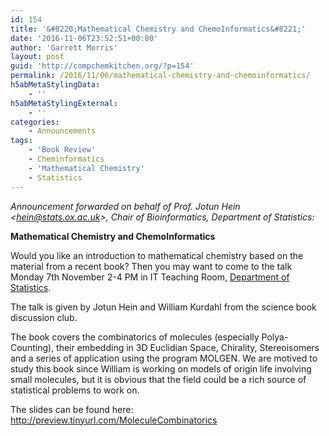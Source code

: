 ```yaml
---
id: 154
title: '&#8220;Mathematical Chemistry and ChemoInformatics&#8221;'
date: '2016-11-06T23:52:51+00:00'
author: 'Garrett Morris'
layout: post
guid: 'http://compchemkitchen.org/?p=154'
permalink: /2016/11/06/mathematical-chemistry-and-chemoinformatics/
h5abMetaStylingData:
    - ''
h5abMetaStylingExternal:
    - ''
categories:
    - Announcements
tags:
    - 'Book Review'
    - Cheminformatics
    - 'Mathematical Chemistry'
    - Statistics
---
```


*Announcement forwarded on behalf of Prof. Jotun Hein &lt;<hein@stats.ox.ac.uk>&gt;, Chair of Bioinformatics, Department of Statistics:*

**Mathematical Chemistry and ChemoInformatics**

Would you like an introduction to mathematical chemistry based on the material from a recent book? Then you may want to come to the talk Monday 7th November 2-4 PM in IT Teaching Room, [Department of Statistics](http://www.stats.ox.ac.uk/contact_us/how_to_get_to_the_department).

The talk is given by Jotun Hein and William Kurdahl from the science book discussion club.

The book covers the combinatorics of molecules (especially Polya-Counting), their embedding in 3D Euclidian Space, Chirality, Stereoisomers and a series of application using the program MOLGEN. We are motived to study this book since William is working on models of origin life involving small molecules, but it is obvious that the field could be a rich source of statistical problems to work on.

The slides can be found here: <http://preview.tinyurl.com/MoleculeCombinatorics>